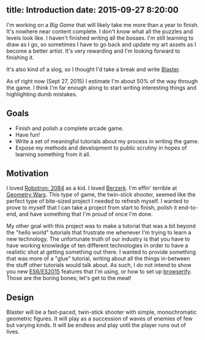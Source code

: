 title: Introduction
date: 2015-09-27 8:20:00
---

I'm working on a _Big Game_ that will likely take me more than a year to finish. It's nowhere near content complete. I don't know what all the puzzles and levels look like. I haven't finished writing all the bosses. I'm still learning to draw as I go, so sometimes I have to go back and update my art assets as I become a better artist. It's very rewarding and I'm looking forward to finishing it.

It's also kind of a slog, so I thought I'd take a break and write [Blaster][playblaster].

As of right now (Sept 27, 2015) I estimate I'm about 50% of the way through the game. I think I'm far enough along to start writing interesting things and highlighting dumb mistakes.

## Goals

  * Finish and polish a complete arcade game.
  * Have fun!
  * Write a set of meaningful tutorials about my process in writing the game.
  * Expose my methods and development to public scrutiny in hopes of learning something from it all.

## Motivation

I loved [Robotron: 2084][robotron] as a kid. I loved [Berzerk][berzerk]. I'm effin' terrible at [Geometry Wars][geometrywars]. This type of game, the twin-stick shooter, seemed like the perfect type of bite-sized project I needed to refresh myself. I wanted to prove to myself that I can take a project from start to finish, polish it end-to-end, and have something that I'm proud of once I'm done.

My other goal with this project was to make a tutorial that was a bit beyond the "hello world" tutorials that frustrate me whenever I'm trying to learn a new technology. The unfortunate truth of our industry is that you have to have working knowledge of ten different technologies in order to have a realistic shot at getting something out there. I wanted to provide something that was more of a "glue" tutorial, writing about all the things in-between the stuff other tutorials would talk about. As such, I do not intend to show you new [ES6/ES2015][es6] features that I'm using, or how to set up [browserify][]. Those are the boring bones; let's get to the meat!

## Design

Blaster will be a fast-paced, twin-stick shooter with simple, monochromatic geometric figures. It will play as a succession of waves of enemies of few but varying kinds. It will be endless and play until the player runs out of lives.


  [playblaster]: http://drhayes-blaster.divshot.io
  [robotron]: https://en.wikipedia.org/wiki/Robotron:_2084
  [berzerk]: https://en.wikipedia.org/wiki/Berzerk_(video_game)
  [geometrywars]: https://en.wikipedia.org/wiki/Geometry_Wars
  [es6]: http://www.ecma-international.org/ecma-262/6.0/
  [browserify]: https://github.com/substack/node-browserify
